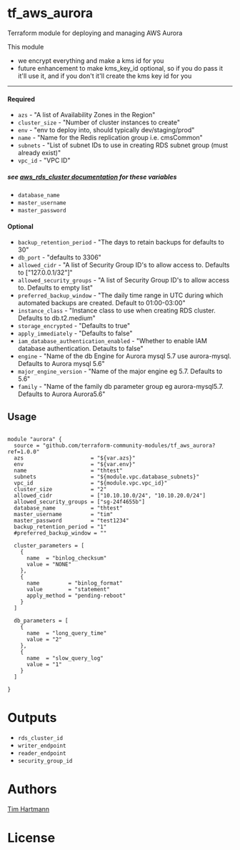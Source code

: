tf_aws_aurora
===========

Terraform module for deploying and managing AWS Aurora

This module

- we encrypt everything and make a kms id for you
- future enhancement to make kms_key_id optional, so if you do pass it it'll use it, and if you don't it'll create the kms key id for you

----------------------
#### Required


- `azs` - "A list of Availability Zones in the Region"
- `cluster_size` - "Number of cluster instances to create"
- `env` - "env to deploy into, should typically dev/staging/prod"
- `name` - "Name for the Redis replication group i.e. cmsCommon"
- `subnets` - "List of subnet IDs to use in creating RDS subnet group (must already exist)"
- `vpc_id`  - "VPC ID"

##### see [aws_rds_cluster documentation](https://www.terraform.io/docs/providers/aws/r/rds_cluster.html) for these variables
- `database_name`
- `master_username`
- `master_password`

#### Optional
- `backup_retention_period` - "The days to retain backups for defaults to 30"
- `db_port` - "defaults to 3306"
- `allowed_cidr` - "A list of Security Group ID's to allow access to. Defaults to ["127.0.0.1/32"]"
- `allowed_security_groups` - "A list of Security Group ID's to allow access to. Defaults to empty list"
- `preferred_backup_window` - "The daily time range in UTC during which automated backups are created. Default to 01:00-03:00"
- `instance_class` - "Instance class to use when creating RDS cluster. Defaults to db.t2.medium"
- `storage_encrypted` - "Defaults to true"
- `apply_immediately` - "Defaults to false"
- `iam_database_authentication_enabled` - "Whether to enable IAM database authentication. Detaults to false"
- `engine` - "Name of the db Engine for Aurora mysql 5.7 use aurora-mysql. Defaults to Aurora mysql 5.6"
- `major_engine_version` - "Name of the major engine eg 5.7. Defaults to 5.6"
- `family` - "Name of the family db parameter group eg aurora-mysql5.7. Defaults to Aurora Aurora5.6"

Usage
-----

```hcl

module "aurora" {
  source = "github.com/terraform-community-modules/tf_aws_aurora?ref=1.0.0"
  azs                     = "${var.azs}"
  env                     = "${var.env}"
  name                    = "thtest"
  subnets                 = "${module.vpc.database_subnets}"
  vpc_id                  = "${module.vpc.vpc_id}"
  cluster_size            = "2"
  allowed_cidr            = ["10.10.10.0/24", "10.10.20.0/24"]
  allowed_security_groups = ["sg-24f4655b"]
  database_name           = "thtest"
  master_username         = "tim"
  master_password         = "test1234"
  backup_retention_period = "1"
  #preferred_backup_window = ""
  
  cluster_parameters = [
    {
      name  = "binlog_checksum"
      value = "NONE"
    },
    {
      name         = "binlog_format"
      value        = "statement"
      apply_method = "pending-reboot"
    }
  ]
  
  db_parameters = [
    {
      name  = "long_query_time"
      value = "2"
    },
    {
      name  = "slow_query_log"
      value = "1"
    }
  ]

}

```

Outputs
=======
- `rds_cluster_id`
- `writer_endpoint`
- `reader_endpoint`
- `security_group_id`


Authors
=======

[Tim Hartmann](https://github.com/tfhartmann)

License
=======
